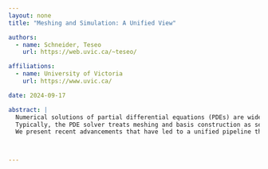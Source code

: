 ```yaml
---
layout: none
title: "Meshing and Simulation: A Unified View"

authors:
  - name: Schneider, Teseo
    url: https://web.uvic.ca/~teseo/

affiliations:
  - name: University of Victoria
    url: https://www.uvic.ca/

date: 2024-09-17

abstract: |
  Numerical solutions of partial differential equations (PDEs) are widely used in engineering, especially for modelling phenomena like elastic deformations or fluid simulations. The finite element method (FEM) is the most commonly used technique for discretizing PDEs because of its versatility and range of available (commercial) implementations.<br/>
  Typically, the PDE solver treats meshing and basis construction as separate problems. However, the basis construction may make assumptions that lead to challenging requirements for meshing software. This can be a significant issue for applications that require fully automatic, robust processing of large collections of meshes or when the PDE solver needs to change the mesh.<br/>
  We present recent advancements that have led to a unified pipeline that considers meshing and element design as a single challenge. This approach enables a PDE solver that can handle simulations on thousands of domains without requiring parameter tuning.



---
```

